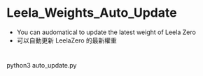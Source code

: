 # Leela_Weights_Auto_Update
- You can audomatical to update the latest weight of Leela Zero  
- 可以自動更新 LeelaZero 的最新權重

#
python3 auto_update.py